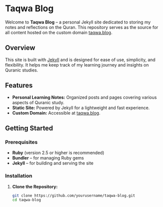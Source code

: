 # Taqwa Blog

Welcome to **Taqwa Blog** – a personal Jekyll site dedicated to storing my notes and reflections on the Quran. This repository serves as the source for all content hosted on the custom domain [taqwa.blog](https://taqwa.blog).

## Overview

This site is built with [Jekyll](https://jekyllrb.com/) and is designed for ease of use, simplicity, and flexibility. It helps me keep track of my learning journey and insights on Quranic studies.

## Features

- **Personal Learning Notes:** Organized posts and pages covering various aspects of Quranic study.
- **Static Site:** Powered by Jekyll for a lightweight and fast experience.
- **Custom Domain:** Accessible at [taqwa.blog](https://taqwa.blog).

## Getting Started

### Prerequisites

- **Ruby** (version 2.5 or higher is recommended)
- **Bundler** – for managing Ruby gems
- **Jekyll** – for building and serving the site

### Installation

1. **Clone the Repository:**

   ```bash
   git clone https://github.com/yourusername/taqwa-blog.git
   cd taqwa-blog
